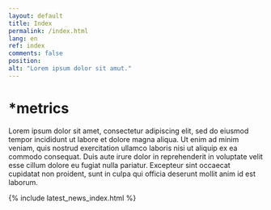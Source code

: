 ```yaml
---
layout: default
title: Index
permalink: /index.html
lang: en
ref: index
comments: false
position: 
alt: "Lorem ipsum dolor sit amut."
---
```

# &#42;metrics

Lorem ipsum dolor sit amet, consectetur adipiscing elit, sed do eiusmod tempor incididunt ut labore et dolore magna aliqua. Ut enim ad minim veniam, quis nostrud exercitation ullamco laboris nisi ut aliquip ex ea commodo consequat. Duis aute irure dolor in reprehenderit in voluptate velit esse cillum dolore eu fugiat nulla pariatur. Excepteur sint occaecat cupidatat non proident, sunt in culpa qui officia deserunt mollit anim id est laborum.

{% include latest_news_index.html %}

